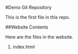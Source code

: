 #Demo Git Repository

This is the first file in this repo.

##Website Contents

Here are the files in the website. 

1. index.html